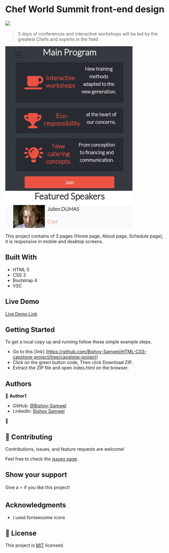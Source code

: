 # Chef World Summit front-end design

![](https://img.shields.io/badge/Microverse-blueviolet)

> 3 days of conferences and interactive workshops will be led by the greatest Chefs and experts in the field

![screenshot](./assets/images/main-page.png)

This project contains of 3 pages (Home page, About page, Schedule page), It is responsive in mobile and desktop screens.

## Built With

- HTML 5
- CSS 3
- Bootstrap 4
- VSC

## Live Demo

[Live Demo Link](https://bishoy-samwel.github.io/HTML-CSS-capstone-project/)


## Getting Started

To get a local copy up and running follow these simple example steps.

- Go to this [link] (https://github.com/Bishoy-Samwel/HTML-CSS-capstone-project/tree/capstone-project)
- Click on the green button code, Then click Download ZIP.
- Extract the ZIP file and open index.html on the browser.

## Authors

👤 **Author1**

- GitHub: [@Bishoy-Samwel](https://github.com/Bishoy-Samwel)
- LinkedIn: [Bishoy Samwel](https://www.linkedin.com/in/bishoy-samwuel-ss/)

👤 
## 🤝 Contributing

Contributions, issues, and feature requests are welcome!

Feel free to check the [issues page](https://github.com/Bishoy-Samwel/HTML-CSS-capstone-project/issues/2#issue-799659595).

## Show your support

Give a ⭐️ if you like this project!

## Acknowledgments

- I used fontawsome icons

## 📝 License

This project is [MIT](lic.url) licensed.
